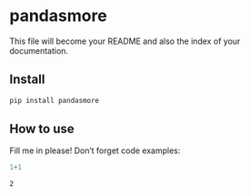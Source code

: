 # pandasmore

<!-- WARNING: THIS FILE WAS AUTOGENERATED! DO NOT EDIT! -->

This file will become your README and also the index of your
documentation.

## Install

``` sh
pip install pandasmore
```

## How to use

Fill me in please! Don’t forget code examples:

``` python
1+1
```

    2
